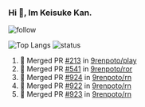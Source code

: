 ### Hi 👋, Im Keisuke Kan.

<!--
**9renpoto/9renpoto** is a ✨ _special_ ✨ repository because its `README.md` (this file) appears on your GitHub profile.

Here are some ideas to get you started:

- 🔭 I’m currently working on ...
- 🌱 I’m currently learning ...
- 👯 I’m looking to collaborate on ...
- 🤔 I’m looking for help with ...
- 💬 Ask me about ...
- 📫 How to reach me: ...
- 😄 Pronouns: ...
- ⚡ Fun fact: ...
-->

![follow](https://img.shields.io/github/followers/9renpoto?label=Follow&style=social)

![Top Langs](https://github-readme-stats.vercel.app/api/top-langs/?username=9renpoto&hide=html&layout=compact)
![status](https://github-readme-stats.vercel.app/api?username=9renpoto&show_icons=true&count_private=true&hide=issues,contribs)

<!--START_SECTION:activity-->
1. 🎉 Merged PR [#213](https://github.com/9renpoto/play/pull/213) in [9renpoto/play](https://github.com/9renpoto/play)
2. 🎉 Merged PR [#541](https://github.com/9renpoto/ror/pull/541) in [9renpoto/ror](https://github.com/9renpoto/ror)
3. 🎉 Merged PR [#924](https://github.com/9renpoto/rn/pull/924) in [9renpoto/rn](https://github.com/9renpoto/rn)
4. 🎉 Merged PR [#922](https://github.com/9renpoto/rn/pull/922) in [9renpoto/rn](https://github.com/9renpoto/rn)
5. 🎉 Merged PR [#923](https://github.com/9renpoto/rn/pull/923) in [9renpoto/rn](https://github.com/9renpoto/rn)
<!--END_SECTION:activity-->
